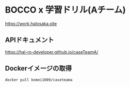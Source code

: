 # BOCCO x 学習ドリル(Aチーム)

https://work.halosaka.site

## APIドキュメント
https://hal-ro-developer.github.io/caseTeamA/

## Dockerイメージの取得 
`docker pull komei1009/caseteama`